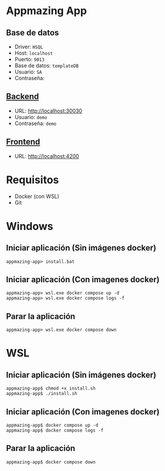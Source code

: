 # Appmazing App
## Base de datos
* Driver: `HSQL`
* Host: `localhost`
* Puerto: `9013`
* Base de datos: `templateDB`
* Usuario: `SA`
* Contraseña: ` `
## [Backend](https://github.com/CampusDual/appmazing-back)
* URL: [http://localhost:30030](http://localhost:30030)
* Usuario: `demo`
* Contraseña: `demo`
## [Frontend](https://github.com/CampusDual/appmazing-front)
* URL: [http://localhost:4200](http://localhost:4200)

# Requisitos
* Docker (con WSL)
* Git

# Windows
## Iniciar aplicación (Sin imágenes docker)
```
appmazing-app> install.bat
```
## Iniciar aplicación (Con imagenes docker)
```
appmazing-app> wsl.exe docker compose up -d
appmazing-app> wsl.exe docker compose logs -f
```
## Parar la aplicación 
```
appmazing-app> wsl.exe docker compose down
```

# WSL
## Iniciar aplicación (Sin imágenes docker)
```
appmazing-app$ chmod +x install.sh
appmazing-app$ ./install.sh
```
## Iniciar aplicación (Con imagenes docker)
```
appmazing-app$ docker compose up -d
appmazing-app$ docker compose logs -f
```
## Parar la aplicación
```
appmazing-app$ docker compose down
```